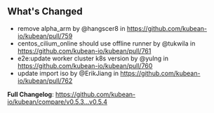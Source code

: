 ## What's Changed
* remove alpha_arm by @hangscer8 in https://github.com/kubean-io/kubean/pull/759
* centos_cilium_online should use offline runner by @tukwila in https://github.com/kubean-io/kubean/pull/761
* e2e:update worker cluster k8s version by @yulng in https://github.com/kubean-io/kubean/pull/760
* update import iso by @ErikJiang in https://github.com/kubean-io/kubean/pull/762


**Full Changelog**: https://github.com/kubean-io/kubean/compare/v0.5.3...v0.5.4
